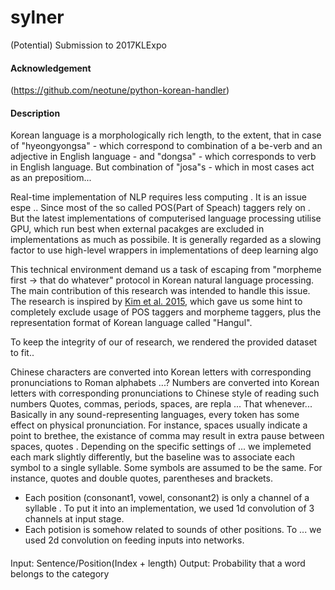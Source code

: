 # sylner
(Potential) Submission to 2017KLExpo

#### Acknowledgement
(https://github.com/neotune/python-korean-handler)

#### Description
Korean language is a morphologically rich length, to the extent, that in case of "hyeongyongsa" - which correspond to combination of a be-verb and an adjective in English language - and "dongsa" - which corresponds to verb in English language.  But combination of "josa"s - which in most cases act as an prepositiom...

Real-time implementation of NLP requires less computing  . It is an issue espe  .. Since most of the so called POS(Part of Speach) taggers rely on  . But the latest implementations of computerised language processing utilise GPU, which run best when external pacakges are excluded in implementations as much as possibile. It is generally regarded as a slowing factor to use high-level wrappers in implementations of deep learning algo

This technical environment demand us a task of escaping from "morpheme first -> that do whatever" protocol in Korean natural language processing. The main contribution of this research was intended to handle this issue. The research is inspired by [Kim et al. 2015](somelink), which gave us some hint to completely exclude usage of POS taggers and morpheme taggers, plus the representation format of Korean language called "Hangul".


To keep the integrity of our of research, we rendered the provided dataset  to fit..

Chinese characters are converted into Korean letters with corresponding pronunciations to
Roman alphabets ...?
Numbers are converted into Korean letters with corresponding pronunciations to Chinese style of reading such numbers
Quotes, commas, periods, spaces, are repla ... That whenever... Basically in any sound-representing languages, every token has some effect on physical pronunciation. For instance, spaces usually indicate a point to brethee, the existance of comma may result in extra pause between spaces, quotes   .   Depending on the specific settings of ... we implemeted each mark slightly differently, but the baseline was to associate each symbol to a single syllable.
Some symbols are assumed to be the same. For instance, quotes and double quotes, parentheses and brackets.


* Each position (consonant1, vowel, consonant2) is only a channel of a syllable . To put it into an implementation, we used 1d convolution of 3 channels at input stage. 
* Each potision is somehow related to sounds of other positions. To  ... we used 2d convolution on feeding inputs into networks.


####
Input: Sentence/Position(Index + length)
Output: Probability that a word belongs to the category



